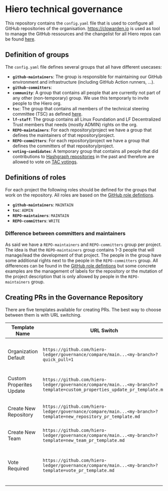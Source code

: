 # Hiero technical governance

This repository contains the `config.yaml` file that is used to configure all GitHub repositories of the organisation. https://clowarden.io is used as tool to manage the GitHub ressources and the changelist for all Hiero repos can be found [here](https://clowarden.io/audit/?organization=LFDT-Hiero).

## Definition of groups

The `config.yaml` file defines several groups that all have different usecases:

- **`github-maintainers`**: The group is responsible for maintaining our GitHub environment and infrastructure (including GitHub Action runners, ...).
- **`github-committers`**:
- **`community`**: A group that contains all people that are currently not part of any other (non-temporary) group.
  We use this temporarly to invite people to the Hiero org.
- **`tsc`**: The group that contains all members of the technical steering committee (TSC) as defined [here](https://github.com/hiero-ledger/tsc).
- **`lf-staff`**: The group contains all Linux Foundation and LF Decentralized Trust members that needs (mostly ADMIN) rights on the org.
- **`REPO-maintainers`**: For each repository/project we have a group that defines the maintainers of that repository/project.
- **`REPO-committers`**: For each repository/project we have a group that defines the committers of that repository/project.
- **`voting-candidates`**: A temporary group that contains all people that did contributions to [Hashgraph repositories](https://github.com/hashgraph) in the past and
  therefore are allowed to vote on [TAC votings](https://lf-decentralized-trust.github.io/governance/member-info/).

## Definitions of roles

For each project the following roles should be defined for the groups that work on the repository. All roles are based on the [GitHub role defintions](https://docs.github.com/en/organizations/managing-user-access-to-your-organizations-repositories/managing-repository-roles/repository-roles-for-an-organization).

- **`github-maintainers`**: `MAINTAIN`
- **`tsc`**: `ADMIN`
- **`REPO-maintainers`**: `MAINTAIN`
- **`REPO-committers`**: `WRITE`

### Difference between committers and maintainers

As said we have a `REPO-maintainers` and `REPO-committers` group per project. The idea is that the `REPO-maintainers` group contains 1-3 people that will manage/lead the development of that project. The people in the group have some additional rights next to the people in the `REPO-committers` group. All differences can be found in the [GitHub role defintions](https://docs.github.com/en/organizations/managing-user-access-to-your-organizations-repositories/managing-repository-roles/repository-roles-for-an-organization) but some concrete examples are the management of labels for the repository or the mutation of the project description that is only allowed by people in the `REPO-maintainers` group.

## Creating PRs in the Governance Repository

There are five templates available for creating PRs. The best way to choose between them is with URL switching.

| Template Name            | URL Switch                                                                                                               | Description                                          |
|--------------------------|--------------------------------------------------------------------------------------------------------------------------|------------------------------------------------------|
| Organization Default     | `https://github.com/hiero-ledger/governance/compare/main...<my-branch>?quick_pull=1`                                     | Default template for PRs in Hiero-Ledger             |
| Custom Properites Update | `https://github.com/hiero-ledger/governance/compare/main...<my-branch>?template=custom_properties_update_pr_template.md` | Changes to custom properties file                    |
| Create New Repository    | `https://github.com/hiero-ledger/governance/compare/main...<my-branch>?template=new_repository_pr_template.md`           | Use when creating a new repository                   |
| Create New Team          | `https://github.com/hiero-ledger/governance/compare/main...<my-branch>?template=new_team_pr_template.md`                 | Use when creating a new team                         |
| Vote Required            | `https://github.com/hiero-ledger/governance/compare/main...<my-branch>?template=vote_pr_template.md`                     | Use when adding new members or changing member roles |
